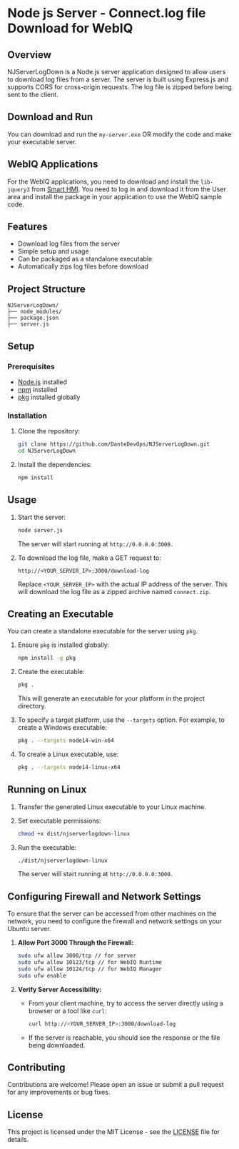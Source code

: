 
# Node js Server - Connect.log file Download for WebIQ

## Overview

NJServerLogDown is a Node.js server application designed to allow users to download log files from a server. The server is built using Express.js and supports CORS for cross-origin requests. The log file is zipped before being sent to the client.

## Download and Run

You can download and run the `my-server.exe` OR modify the code and make your executable server.

## WebIQ Applications

For the WebIQ applications, you need to download and install the `lib-jquery3` from [Smart HMI](https://www.smart-hmi.com). You need to log in and download it from the User area and install the package in your application to use the WebIQ sample code.

## Features

- Download log files from the server
- Simple setup and usage
- Can be packaged as a standalone executable
- Automatically zips log files before download

## Project Structure

```
NJServerLogDown/
├── node_modules/
├── package.json
├── server.js
```

## Setup

### Prerequisites

- [Node.js](https://nodejs.org/) installed
- [npm](https://www.npmjs.com/) installed
- [pkg](https://github.com/vercel/pkg) installed globally

### Installation

1. Clone the repository:

   ```bash
   git clone https://github.com/DanteDevOps/NJServerLogDown.git
   cd NJServerLogDown
   ```

2. Install the dependencies:

   ```bash
   npm install
   ```

## Usage

1. Start the server:

   ```bash
   node server.js
   ```

   The server will start running at `http://0.0.0.0:3000`.

2. To download the log file, make a GET request to:

   ```
   http://<YOUR_SERVER_IP>:3000/download-log
   ```

   Replace `<YOUR_SERVER_IP>` with the actual IP address of the server. This will download the log file as a zipped archive named `connect.zip`.
   

## Creating an Executable

You can create a standalone executable for the server using `pkg`.

1. Ensure `pkg` is installed globally:

   ```bash
   npm install -g pkg
   ```

2. Create the executable:

   ```bash
   pkg .
   ```

   This will generate an executable for your platform in the project directory.

3. To specify a target platform, use the `--targets` option. For example, to create a Windows executable:

   ```bash
   pkg . --targets node14-win-x64
   ```
4. To create a Linux executable, use:

   ```bash
   pkg . --targets node14-linux-x64
   ```
   
## Running on Linux

1. Transfer the generated Linux executable to your Linux machine.

2. Set executable permissions:

   ```bash
   chmod +x dist/njserverlogdown-linux
   ```

3. Run the executable:

   ```bash
   ./dist/njserverlogdown-linux
   ```

   The server will start running at `http://0.0.0.0:3000`.

## Configuring Firewall and Network Settings

To ensure that the server can be accessed from other machines on the network, you need to configure the firewall and network settings on your Ubuntu server.

1. **Allow Port 3000 Through the Firewall:**

   ```bash
   sudo ufw allow 3000/tcp // for server
   sudo ufw allow 10123/tcp // for WebIQ Runtime
   sudo ufw allow 10124/tcp // for WebIQ Manager
   sudo ufw enable
   ```

2. **Verify Server Accessibility:**

   - From your client machine, try to access the server directly using a browser or a tool like `curl`:

     ```bash
     curl http://<YOUR_SERVER_IP>:3000/download-log
     ```

   - If the server is reachable, you should see the response or the file being downloaded.

## Contributing

Contributions are welcome! Please open an issue or submit a pull request for any improvements or bug fixes.

## License

This project is licensed under the MIT License - see the [LICENSE](LICENSE) file for details.
```

